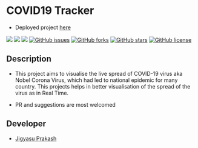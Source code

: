 # COVID19 Tracker
- Deployed project <a href="https://itsjigyasu.me/coronavirus-live-tracker/">here</a>

<img src="https://img.shields.io/badge/-Javascript-green"> <img src="https://img.shields.io/badge/-ARCGIS API-blue"> <img src="https://img.shields.io/badge/-Chart JS-brown"> [![GitHub issues](https://img.shields.io/github/issues/JigyasuPrakash/coronavirus-live-tracker)](https://github.com/JigyasuPrakash/coronavirus-live-tracker/issues) [![GitHub forks](https://img.shields.io/github/forks/JigyasuPrakash/coronavirus-live-tracker)](https://github.com/JigyasuPrakash/coronavirus-live-tracker/network) [![GitHub stars](https://img.shields.io/github/stars/JigyasuPrakash/coronavirus-live-tracker)](https://github.com/JigyasuPrakash/coronavirus-live-tracker/stargazers) [![GitHub license](https://img.shields.io/github/license/JigyasuPrakash/coronavirus-live-tracker)](https://github.com/JigyasuPrakash/coronavirus-live-tracker) 

## Description
- This project aims to visualise the live spread of COVID-19 virus aka Nobel Corona Virus, which had led to national epidemic for many country. This projects helps in better visualisation of the spread of the virus as in Real Time.

- PR and suggestions are most welcomed

## Developer
- <a href="https://itsjigyasu.me">Jigyasu Prakash</a>